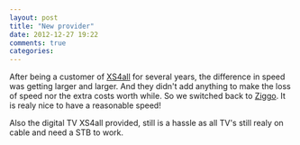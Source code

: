 ```yaml
---
layout: post
title: "New provider"
date: 2012-12-27 19:22
comments: true
categories: 
---
```

<p>After being a customer of <a href="http://xs4all.nl">XS4all</a> for several years, the difference in speed was getting larger and larger. And they didn't add anything to make the loss of speed nor the extra costs worth while. So we switched back to <a href="http://ziggo">Ziggo</a>. It is realy nice to have a reasonable speed!</p>
<p>Also the digital TV XS4all provided, still is a hassle as all TV's still realy on cable and need a STB to work.</p>
